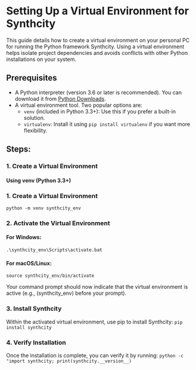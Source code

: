 # Setting Up a Virtual Environment for Synthcity

This guide details how to create a virtual environment on your personal PC for running the Python framework Synthcity. Using a virtual environment helps isolate project dependencies and avoids conflicts with other Python installations on your system.

## Prerequisites

- A Python interpreter (version 3.6 or later is recommended). You can download it from [Python Downloads](https://www.python.org/downloads/).
- A virtual environment tool. Two popular options are:
  - `venv` (included in Python 3.3+): Use this if you prefer a built-in solution.
  - `virtualenv`: Install it using `pip install virtualenv` if you want more flexibility.
 
## Steps:

### 1. Create a Virtual Environment

#### Using venv (Python 3.3+)

### 1. Create a Virtual Environment

`python -m venv synthcity_env`

### 2. Activate the Virtual Environment

#### For Windows:
`.\synthcity_env\Scripts\activate.bat`

#### For macOS/Linux:
`source synthcity_env/bin/activate`

Your command prompt should now indicate that the virtual environment is active (e.g., (synthcity_env) before your prompt).

### 3. Install Synthcity

Within the activated virtual environment, use pip to install Synthcity:
`pip install synthcity`

### 4. Verify Installation

Once the installation is complete, you can verify it by running:
`python -c "import synthcity; print(synthcity.__version__)`


